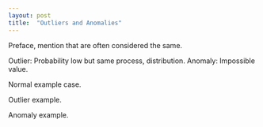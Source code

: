 ```yaml
---
layout: post
title:  "Outliers and Anomalies"
---
```


Preface, mention that are often considered the same.

Outlier: Probability low but same process, distribution.
Anomaly: Impossible value.

Normal example case.

Outlier example.

Anomaly example.
